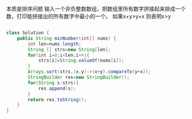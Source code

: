  本质是排序问题
 输入一个非负整数数组，把数组里所有数字拼接起来排成一个数，打印能拼接出的所有数字中最小的一个。
如果x+y>y+x 则表明x>y
```java

class Solution {
    public String minNumber(int[] nums) {
        int len=nums.length;
        String [] strs=new String[len];
        for(int i=0;i<len;i++){
            strs[i]=String.valueOf(nums[i]);
        }
        Arrays.sort(strs,(x,y)->(x+y).compareTo(y+x));
        StringBuilder res=new StringBuilder();
        for(String s:strs){
            res.append(s);
        }
        return res.toString();
    }
}
```
